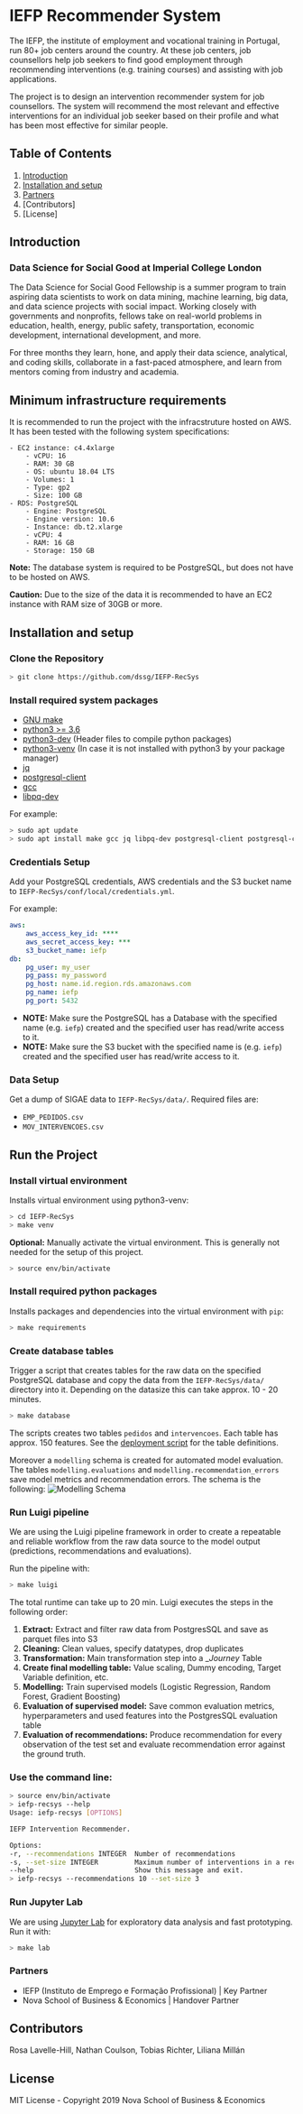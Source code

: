 # IEFP Recommender System

The IEFP, the institute of employment and vocational training in Portugal, run 80+ job centers around the country. At these job centers, job counsellors help job seekers to find good employment through recommending interventions (e.g. training courses) and assisting with job applications.

The project is to design an intervention recommender system for job counsellors. The system will recommend the most relevant and effective interventions for an individual job seeker based on their profile and what has been most effective for similar people.

## Table of Contents

1. [Introduction](https://github.com/dssg/repo_name#introduction)
2. [Installation and setup](https://github.com/dssg/repo_name#setup)
3. [Partners](https://github.com/dssg/repo_name#partners)
4. [Contributors]
5. [License]

## Introduction

### Data Science for Social Good at Imperial College London

The Data Science for Social Good Fellowship is a summer program to train aspiring data scientists to work on data mining, machine learning, big data, and data science projects with social impact. Working closely with governments and nonprofits, fellows take on real-world problems in education, health, energy, public safety, transportation, economic development, international development, and more.

For three months they learn, hone, and apply their data science, analytical, and coding skills, collaborate in a fast-paced atmosphere, and learn from mentors coming from industry and academia.

## Minimum infrastructure requirements

It is recommended to run the project with the infracstruture hosted on AWS. It has been tested with the
following system specifications:

```
- EC2 instance: c4.4xlarge
    - vCPU: 16
    - RAM: 30 GB
    - OS: ubuntu 18.04 LTS
    - Volumes: 1
    - Type: gp2
    - Size: 100 GB
- RDS: PostgreSQL
    - Engine: PostgreSQL
    - Engine version: 10.6
    - Instance: db.t2.xlarge
    - vCPU: 4
    - RAM: 16 GB
    - Storage: 150 GB
```

**Note:** The database system is required to be PostgreSQL, but does not have to be hosted on AWS.

**Caution:** Due to the size of the data it is recommended to have an EC2 instance with RAM size of 30GB or more.

## Installation and setup

### Clone the Repository

```bash
> git clone https://github.com/dssg/IEFP-RecSys
```

### Install required system packages
- [GNU make](https://gnu.org/software/make)
- [python3 >= 3.6](https://packages.ubuntu.com/bionic/python3)
- [python3-dev](https://packages.ubuntu.com/bionic/python3-dev) (Header files to
    compile python packages)
- [python3-venv](https://packages.ubuntu.com/bionic/python3-venv) (In case it is
    not installed with python3 by your package manager)
- [jq](https://github.com/stedolan/jq)
- [postgresql-client](https://www.postgresql.org/docs/9.3/app-psql.html)
- [gcc](https://packages.ubuntu.com/bionic/gcc)
- [libpq-dev](https://www.postgresql.org/docs/11/libpq.html)

For example:

```bash
> sudo apt update
> sudo apt install make gcc jq libpq-dev postgresql-client postgresql-client python3 python3-dev python3-venv
```


### Credentials Setup

Add your PostgreSQL credentials, AWS credentials and the S3 bucket name to `IEFP-RecSys/conf/local/credentials.yml`.

For example:
``` yaml
aws:
    aws_access_key_id: ****
    aws_secret_access_key: ***
    s3_bucket_name: iefp
db:
    pg_user: my_user
    pg_pass: my_password
    pg_host: name.id.region.rds.amazonaws.com
    pg_name: iefp
    pg_port: 5432
```
- **NOTE:** Make sure the PostgreSQL has a Database with the specified name
    (e.g. `iefp`) created and the specified user has read/write access to it.
- **NOTE:** Make sure the S3 bucket with the specified name is
    (e.g. `iefp`) created and the specified user has read/write access to it.

### Data Setup

Get a dump of SIGAE data to `IEFP-RecSys/data/`. Required files are:

- `EMP_PEDIDOS.csv`
- `MOV_INTERVENCOES.csv`

## Run the Project

### Install virtual environment

Installs virtual environment using python3-venv:

```bash
> cd IEFP-RecSys
> make venv

```

**Optional:** Manually activate the virtual environment. This is generally not
needed for the setup of this project.

```bash
> source env/bin/activate
```

### Install required python packages

Installs packages and dependencies into the virtual environment with `pip`:

```bash
> make requirements
```


### Create database tables
Trigger a script that creates tables for the raw data on the specified PostgreSQL
database and copy the data from the `IEFP-RecSys/data/` directory into it.
Depending on the datasize this can take approx. 10 - 20 minutes.

```bash
> make database
```

The scripts creates two tables `pedidos` and `intervencoes`. Each table has
approx. 150 features. See the [deployment
script](https://github.com/dssg/IEFP-RecSys/blob/dev/deploy/sql/postgres_data.sql)
for the table definitions.

Moreover a `modelling` schema is created for automated model evaluation. The
tables `modelling.evaluations` and `modelling.recommendation_errors` save model
metrics and recommendation errors. The schema is the following:
![Modelling Schema](https://github.com/dssg/IEFP-RecSys/blob/dev/docs/modelling_schema.png)


### Run Luigi pipeline

We are using the Luigi pipeline framework in order to create a repeatable and reliable workflow from the raw data source to the model output (predictions, recommendations and evaluations).

Run the pipeline with:

```bash
> make luigi
```

The total runtime can take up to 20 min. Luigi executes the steps in the following order:
1. **Extract:** Extract and filter raw data from PostgresSQL and save as parquet files into S3
2. **Cleaning:** Clean values, specify datatypes, drop duplicates
3. **Transformation:** Main transformation step into a __Journey_ Table
4. **Create final modelling table:** Value scaling, Dummy encoding, Target Variable definition, etc.
5. **Modelling:** Train supervised models (Logistic Regression, Random Forest, Gradient Boosting)
6. **Evaluation of supervised model:** Save common evaluation metrics, hyperparameters and used features into the PostgresSQL evaluation table
7. **Evaluation of recommendations:** Produce recommendation for every observation of the test set and evaluate recommendation error against the ground truth.

### Use the command line:
```bash
> source env/bin/activate
> iefp-recsys --help
Usage: iefp-recsys [OPTIONS]

IEFP Intervention Recommender.

Options:
-r, --recommendations INTEGER  Number of recommendations
-s, --set-size INTEGER         Maximum number of interventions in a recommended set
--help                         Show this message and exit.
> iefp-recsys --recommendations 10 --set-size 3
```

### Run Jupyter Lab

We are using [Jupyter Lab](https://github.com/jupyterlab/jupyterlab) for
exploratory data analysis and fast prototyping. Run it with:

``` bash
> make lab
```

### Partners

- IEFP (Instituto de Emprego e Formação Profissional) | Key Partner
- Nova School of Business & Economics | Handover Partner

## Contributors

Rosa Lavelle-Hill, Nathan Coulson, Tobias Richter, Liliana Millán

## License

MIT License - Copyright 2019 Nova School of Business & Economics
